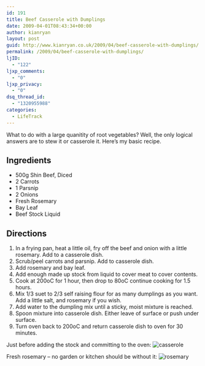 ```yaml
---
id: 191
title: Beef Casserole with Dumplings
date: 2009-04-01T08:43:34+00:00
author: kianryan
layout: post
guid: http://www.kianryan.co.uk/2009/04/beef-casserole-with-dumplings/
permalink: /2009/04/beef-casserole-with-dumplings/
ljID:
  - "122"
ljxp_comments:
  - "0"
ljxp_privacy:
  - "0"
dsq_thread_id:
  - "1320955988"
categories:
  - LifeTrack
---
```

What to do with a large quanitity of root vegetables? Well, the only logical answers are to stew it or casserole it. Here’s my basic recipe.

## Ingredients

  * 500g Shin Beef, Diced
  * 2 Carrots
  * 1 Parsnip
  * 2 Onions
  * Fresh Rosemary
  * Bay Leaf
  * Beef Stock Liquid

## Directions

  1. In a frying pan, heat a little oil, fry off the beef and onion with a little rosemary. Add to a casserole dish.
  2. Scrub/peel carrots and parsnip. Add to casserole dish.
  3. Add rosemary and bay leaf.
  4. Add enough made up stock from liquid to cover meat to cover contents.
  5. Cook at 200oC for 1 hour, then drop to 80oC continue cooking for 1.5 hours.
  6. Mix 1/3 suet to 2/3 self raising flour for as many dumplings as you want. Add a little salt, and rosemary if you wish.
  7. Add water to the dumpling mix until a sticky, moist mixture is reached.
  8. Spoon mixture into casserole dish. Either leave of surface or push under surface.
  9. Turn oven back to 200oC and return casserole dish to oven for 30 minutes.

Just before adding the stock and committing to the oven: <img src="/assets/images/2009/04/casserole-300x200.jpg" alt="casserole" title="casserole"   class="alignnone size-medium wp-image-193" srcset="/assets/images/2009/04/casserole-300x200.jpg 300w, /assets/images/2009/04/casserole.jpg 1024w" sizes="(max-width: 300px) 100vw, 300px" />

Fresh rosemary – no garden or kitchen should be without it: <img src="/assets/images/2009/04/rosemary-300x200.jpg" alt="rosemary" title="rosemary"   class="alignnone size-medium wp-image-194" srcset="/assets/images/2009/04/rosemary-300x200.jpg 300w, /assets/images/2009/04/rosemary.jpg 1024w" sizes="(max-width: 300px) 100vw, 300px" />